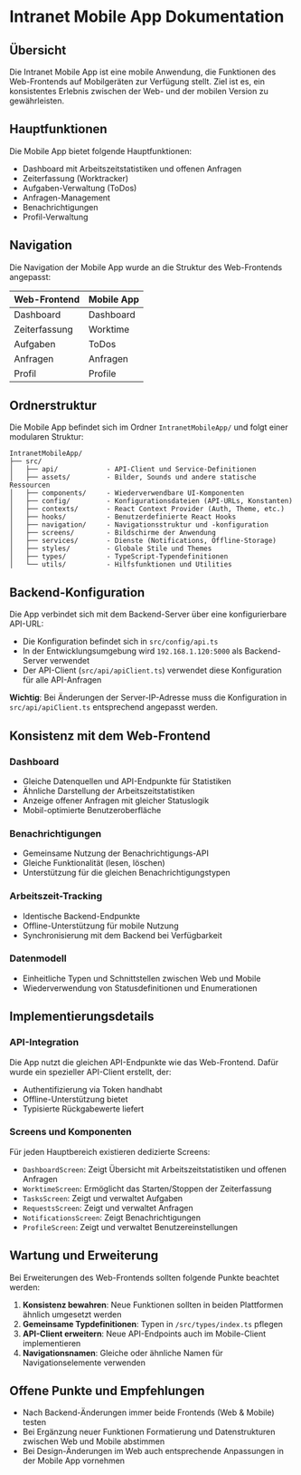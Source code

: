 # Intranet Mobile App Dokumentation

## Übersicht

Die Intranet Mobile App ist eine mobile Anwendung, die Funktionen des Web-Frontends auf Mobilgeräten zur Verfügung stellt. Ziel ist es, ein konsistentes Erlebnis zwischen der Web- und der mobilen Version zu gewährleisten.

## Hauptfunktionen

Die Mobile App bietet folgende Hauptfunktionen:
- Dashboard mit Arbeitszeitstatistiken und offenen Anfragen
- Zeiterfassung (Worktracker)
- Aufgaben-Verwaltung (ToDos)
- Anfragen-Management
- Benachrichtigungen
- Profil-Verwaltung

## Navigation

Die Navigation der Mobile App wurde an die Struktur des Web-Frontends angepasst:

| Web-Frontend | Mobile App |
|--------------|------------|
| Dashboard | Dashboard |
| Zeiterfassung | Worktime |
| Aufgaben | ToDos |
| Anfragen | Anfragen |
| Profil | Profile |

## Ordnerstruktur

Die Mobile App befindet sich im Ordner `IntranetMobileApp/` und folgt einer modularen Struktur:

```
IntranetMobileApp/
├── src/
│   ├── api/            - API-Client und Service-Definitionen
│   ├── assets/         - Bilder, Sounds und andere statische Ressourcen
│   ├── components/     - Wiederverwendbare UI-Komponenten
│   ├── config/         - Konfigurationsdateien (API-URLs, Konstanten)
│   ├── contexts/       - React Context Provider (Auth, Theme, etc.)
│   ├── hooks/          - Benutzerdefinierte React Hooks
│   ├── navigation/     - Navigationsstruktur und -konfiguration
│   ├── screens/        - Bildschirme der Anwendung
│   ├── services/       - Dienste (Notifications, Offline-Storage)
│   ├── styles/         - Globale Stile und Themes
│   ├── types/          - TypeScript-Typendefinitionen
│   └── utils/          - Hilfsfunktionen und Utilities
```

## Backend-Konfiguration

Die App verbindet sich mit dem Backend-Server über eine konfigurierbare API-URL:

- Die Konfiguration befindet sich in `src/config/api.ts`
- In der Entwicklungsumgebung wird `192.168.1.120:5000` als Backend-Server verwendet
- Der API-Client (`src/api/apiClient.ts`) verwendet diese Konfiguration für alle API-Anfragen

**Wichtig**: Bei Änderungen der Server-IP-Adresse muss die Konfiguration in `src/api/apiClient.ts` entsprechend angepasst werden.

## Konsistenz mit dem Web-Frontend

### Dashboard
- Gleiche Datenquellen und API-Endpunkte für Statistiken
- Ähnliche Darstellung der Arbeitszeitstatistiken
- Anzeige offener Anfragen mit gleicher Statuslogik
- Mobil-optimierte Benutzeroberfläche

### Benachrichtigungen
- Gemeinsame Nutzung der Benachrichtigungs-API
- Gleiche Funktionalität (lesen, löschen)
- Unterstützung für die gleichen Benachrichtigungstypen

### Arbeitszeit-Tracking
- Identische Backend-Endpunkte
- Offline-Unterstützung für mobile Nutzung
- Synchronisierung mit dem Backend bei Verfügbarkeit

### Datenmodell
- Einheitliche Typen und Schnittstellen zwischen Web und Mobile
- Wiederverwendung von Statusdefinitionen und Enumerationen

## Implementierungsdetails

### API-Integration
Die App nutzt die gleichen API-Endpunkte wie das Web-Frontend. Dafür wurde ein spezieller API-Client erstellt, der:

- Authentifizierung via Token handhabt
- Offline-Unterstützung bietet
- Typisierte Rückgabewerte liefert

### Screens und Komponenten
Für jeden Hauptbereich existieren dedizierte Screens:

- `DashboardScreen`: Zeigt Übersicht mit Arbeitszeitstatistiken und offenen Anfragen
- `WorktimeScreen`: Ermöglicht das Starten/Stoppen der Zeiterfassung
- `TasksScreen`: Zeigt und verwaltet Aufgaben
- `RequestsScreen`: Zeigt und verwaltet Anfragen
- `NotificationsScreen`: Zeigt Benachrichtigungen
- `ProfileScreen`: Zeigt und verwaltet Benutzereinstellungen

## Wartung und Erweiterung

Bei Erweiterungen des Web-Frontends sollten folgende Punkte beachtet werden:

1. **Konsistenz bewahren**: Neue Funktionen sollten in beiden Plattformen ähnlich umgesetzt werden
2. **Gemeinsame Typdefinitionen**: Typen in `/src/types/index.ts` pflegen
3. **API-Client erweitern**: Neue API-Endpoints auch im Mobile-Client implementieren
4. **Navigationsnamen**: Gleiche oder ähnliche Namen für Navigationselemente verwenden

## Offene Punkte und Empfehlungen

- Nach Backend-Änderungen immer beide Frontends (Web & Mobile) testen
- Bei Ergänzung neuer Funktionen Formatierung und Datenstrukturen zwischen Web und Mobile abstimmen
- Bei Design-Änderungen im Web auch entsprechende Anpassungen in der Mobile App vornehmen 